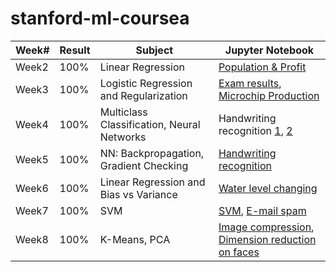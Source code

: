 # stanford-ml-coursea

| Week# | Result | Subject                                    | Jupyter Notebook                   |
|-------|--------|--------------------------------------------|------------------------------------|
| Week2 | 100%   | Linear Regression                          | [Population & Profit](https://github.com/szdani/stanford-ml-coursera/blob/master/ex1/week2_ex1.ipynb)                |
| Week3 | 100%   | Logistic Regression and Regularization     | [Exam results](https://github.com/szdani/stanford-ml-coursera/blob/master/ex2/week3_ex2.ipynb), [Microchip Production](https://github.com/szdani/stanford-ml-coursera/blob/master/ex2/week3_ex2_reg.ipynb) |
| Week4 | 100%   | Multiclass Classification, Neural Networks | Handwriting  recognition [1](https://github.com/szdani/stanford-ml-coursera/blob/master/ex3/week4_ex1.ipynb), [2](https://github.com/szdani/stanford-ml-coursera/blob/master/ex3/week4_ex2_nn.ipynb)      |
| Week5 | 100%   | NN: Backpropagation, Gradient Checking| [Handwriting  recognition ](https://github.com/szdani/stanford-ml-coursera/blob/master/ex4/week5_ex1.ipynb)     |
| Week6 | 100%   | Linear Regression and Bias vs Variance| [Water level changing](https://github.com/szdani/stanford-ml-coursera/blob/master/ex5/week6_ex1.ipynb)     |
| Week7 | 100%   | SVM | [SVM](https://github.com/szdani/stanford-ml-coursera/blob/master/ex6/week7_ex1.ipynb), [E-mail spam](https://github.com/szdani/stanford-ml-coursera/blob/master/ex6/week7_ex2.ipynb)    |
| Week8 | 100%   | K-Means, PCA | [Image compression](https://github.com/szdani/stanford-ml-coursera/blob/master/ex7/week8_ex1.ipynb), [Dimension reduction on faces](https://github.com/szdani/stanford-ml-coursera/blob/master/ex7/week8_ex2.ipynb)    |

